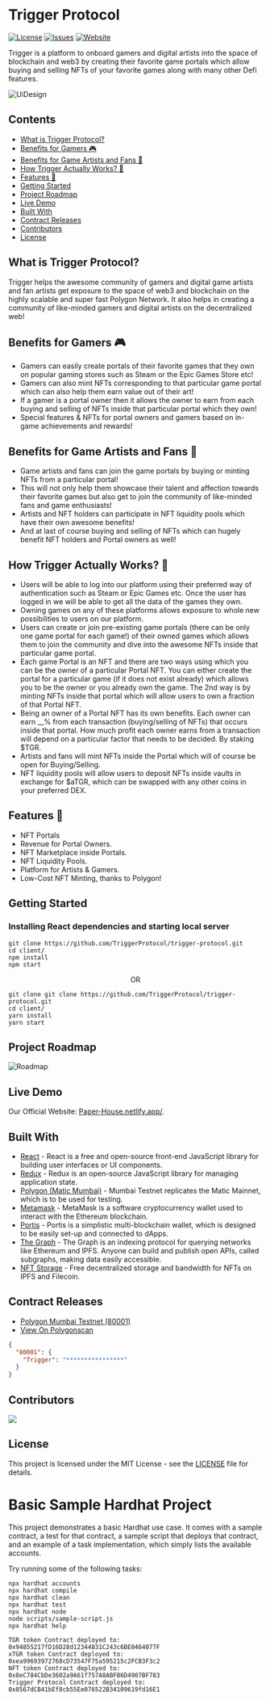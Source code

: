# Trigger Protocol

[![License](https://img.shields.io/github/license/TriggerProtocol/trigger-protocol)](https://github.com/TriggerProtocol/trigger-protocol/blob/main/LICENSE) [![Issues](https://img.shields.io/github/issues/TriggerProtocol/trigger-protocol)](https://github.com/TriggerProtocol/trigger-protocol/issues) [![Website](https://img.shields.io/badge/View-Website-blue)](https://github.com/TriggerProtocol)

Trigger is a platform to onboard gamers and digital artists into the space of blockchain and web3 by creating their favorite game portals which allow buying and selling NFTs of your favorite games along with many other Defi features.

![UiDesign](./Images/UiDesign.jpeg)

## Contents

- [What is Trigger Protocol?](#What-is-Trigger-Protocol?)
- [Benefits for Gamers 🎮️](#Benefits-for-Gamers-🎮️)
- [Benefits for Game Artists and Fans 🎨️](#Benefits-for-Game-Artists-and-Fans-🎨️)
- [How Trigger Actually Works? 🚀](#How-Trigger-Actually-Works?-🚀)
- [Features 🌟️](#Features-🌟️)
- [Getting Started](#Getting-Started)
- [Project Roadmap](#Project-Roadmap)
- [Live Demo](#Live-Demo)
- [Built With](#Built-With)
- [Contract Releases](#Contract-Releases)
- [Contributors](#Contributors)
- [License](#License)

## What is Trigger Protocol?

Trigger helps the awesome community of gamers and digital game artists and fan artists get exposure to the space of web3 and blockchain on the highly scalable and super fast Polygon Network. It also helps in creating a community of like-minded gamers and digital artists on the decentralized web!

## Benefits for Gamers 🎮️

- Gamers can easily create portals of their favorite games that they own on popular gaming stores such as Steam or the Epic Games Store etc! <br>
- Gamers can also mint NFTs corresponding to that particular game portal which can also help them earn value out of their art! <br>
- If a gamer is a portal owner then it allows the owner to earn from each buying and selling of NFTs inside that particular portal which they own! <br>
- Special features & NFTs for portal owners and gamers based on in-game achievements and rewards! <br>

## Benefits for Game Artists and Fans 🎨️

- Game artists and fans can join the game portals by buying or minting NFTs from a particular portal! <br>
- This will not only help them showcase their talent and affection towards their favorite games but also get to join the community of like-minded fans and game enthusiasts! <br>
- Artists and NFT holders can participate in NFT liquidity pools which have their own awesome benefits! <br>
- And at last of course buying and selling of NFTs which can hugely benefit NFT holders and Portal owners as well! <br>

## How Trigger Actually Works? 🚀

- Users will be able to log into our platform using their preferred way of authentication such as Steam or Epic Games etc. Once the user has logged in we will be able to get all the data of the games they own. <br>
- Owning games on any of these platforms allows exposure to whole new possibilities to users on our platform. <br>
- Users can create or join pre-existing game portals (there can be only one game portal for each game!) of their owned games which allows them to join the community and dive into the awesome NFTs inside that particular game portal. <br>
- Each game Portal is an NFT and there are two ways using which you can be the owner of a particular Portal NFT. You can either create the portal for a particular game (if it does not exist already) which allows you to be the owner or you already own the game. The 2nd way is by minting NFTs inside that portal which will allow users to own a fraction of that Portal NFT. <br>
- Being an owner of a Portal NFT has its own benefits. Each owner can earn \_\_% from each transaction (buying/selling of NFTs) that occurs inside that portal. How much profit each owner earns from a transaction will depend on a particular factor that needs to be decided. By staking $TGR. <br>
- Artists and fans will mint NFTs inside the Portal which will of course be open for Buying/Selling. <br>
- NFT liquidity pools will allow users to deposit NFTs inside vaults in exchange for $aTGR, which can be swapped with any other coins in your preferred DEX.

## Features 🌟️

- NFT Portals <br>
- Revenue for Portal Owners. <br>
- NFT Marketplace inside Portals. <br>
- NFT Liquidity Pools. <br>
- Platform for Artists & Gamers. <br>
- Low-Cost NFT Minting, thanks to Polygon! <br>

## Getting Started

### <p> <b> Installing React dependencies and starting local server </b> </p>

```
git clone https://github.com/TriggerProtocol/trigger-protocol.git
cd client/
npm install
npm start
```

<p align="center">OR</p>

```
git clone git clone https://github.com/TriggerProtocol/trigger-protocol.git
cd client/
yarn install
yarn start
```

## Project Roadmap

![Roadmap](./Images/RoadMap.jpg)

## Live Demo

Our Official Website: [Paper-House.netlify.app/](https://github.com/TriggerProtocol/trigger-protocol).

## Built With

- [React](https://reactjs.org/) - React is a free and open-source front-end JavaScript library for building user interfaces or UI components.
- [Redux](https://redux.js.org/) - Redux is an open-source JavaScript library for managing application state.
- [Polygon (Matic Mumbai)](https://docs.matic.network/docs/develop/network-details/network/) - Mumbai Testnet replicates the Matic Mainnet, which is to be used for testing.
- [Metamask](https://metamask.io/) - MetaMask is a software cryptocurrency wallet used to interact with the Ethereum blockchain.
- [Portis](https://www.portis.io/) - Portis is a simplistic multi-blockchain wallet, which is designed to be easily set-up and connected to dApps.
- [The Graph](https://thegraph.com/) - The Graph is an indexing protocol for querying networks like Ethereum and IPFS. Anyone can build and publish open APIs, called subgraphs, making data easily accessible.
- [NFT Storage](https://nft.storage/) - Free decentralized storage and bandwidth for NFTs on IPFS and Filecoin.

## Contract Releases

- [Polygon Mumbai Testnet (80001)](https://mumbai.polygonscan.com)
- [View On Polygonscan](https://mumbai.polygonscan.com)

```json
{
  "80001": {
    "Trigger": "****************"
  }
}
```

## Contributors

<a href="https://github.com/TriggerProtocol/trigger-protocol/graphs/contributors">
  <img src="https://contrib.rocks/image?repo=TriggerProtocol/trigger-protocol" />
</a>

## License

This project is licensed under the MIT License - see the [LICENSE](LICENSE) file for details.

# Basic Sample Hardhat Project

This project demonstrates a basic Hardhat use case. It comes with a sample contract, a test for that contract, a sample script that deploys that contract, and an example of a task implementation, which simply lists the available accounts.

Try running some of the following tasks:

```shell
npx hardhat accounts
npx hardhat compile
npx hardhat clean
npx hardhat test
npx hardhat node
node scripts/sample-script.js
npx hardhat help
```

```
TGR token Contract deployed to: 0x94855217fD16D28d12344831C243c6BE0464077F
xTGR token Contract deployed to: 0xea99693972768cD73547F75a595215c2FCB3F3c2
NFT token Contract deployed to: 0x8eC784CbDe3602a9A61f757A8ABFB6D4907BF783
Trigger Protocol Contract deployed to: 0x8567dCB41bEf8cb55Ee076522B34109619fd16E1

```
